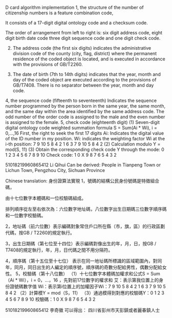 D card algorithm implementation
1, the structure of the number of citizenship numbers is a feature combination code,

It consists of a 17-digit digital ontology code and a checksum code.

The order of arrangement from left to right is: six digit address code, eight digit birth date code three digit sequence code and one digit check code.

2. The address code (the first six digits) indicates the administrative division code of the county (city, flag, district) where the permanent residence of the coded object is located, and is executed in accordance with the provisions of GB/T2260.

3. The date of birth (7th to 14th digits) indicates that the year, month and day of the coded object are executed according to the provisions of GB/T7408. There is no separator between the year, month and day code.

4, the sequence code (fifteenth to seventeenth)
Indicates the sequence number programmed by the person born in the same year, the same month, and the same day within the area identified by the same address code. The odd number of the order code is assigned to the male and the even number is assigned to the female.
5, check code (eighteenth digit)
(1) Seven-digit digital ontology code weighted summation formula S = Sum(Ai * Wi), i = 0,...,16
First, the right to seek the first 17 digits
Ai: Indicates the digital value of the ID number in my position.
Wi: indicates the weighting factor Wi at the i-th position: 7 9 10 5 8 4 2 1 6 3 7 9 10 5 8 4 2
(2) Calculation modulo Y = mod(S, 11)
(3) Obtain the corresponding check code Y through the mode: 0 1 2 3 4 5 6 7 8 9 10
Check code: 1 0 X 9 8 7 6 5 4 3 2


51018219960865412
Li Qihui
Can be derived:
People in Tianpeng Town or Lichun Town, Pengzhou City, Sichuan Province




Chinese translation:
身份證算法實現
1，號碼的結構公民身份號碼是特徵組合碼，

由十七位數字本體碼和一位校驗碼組成。

排列順序從左至右依次為：六位數字地址碼，八位數字出生日期碼三位數字順序碼和一位數字校驗碼。

2，地址碼（前六位數）表示編碼對象常住戶口所在縣（市，旗，區）的行政區劃代碼，按GB / T2260的規定執行。

3，出生日期碼（第七位至十四位）表示編碼對像出生的年，月，日，按GB / T7408的規定執行，年，月，日代碼之間不用分隔符。

4，順序碼（第十五位至十七位）
表示在同一地址碼所標識的區域範圍內，對同年，同月，同日出生的人編定的順序號，順序碼的奇數分配給男性，偶數分配給女性。
5，校驗碼（第十八位數）
（1）十七位數字本體碼加權求和公式S = Sum（Ai * Wi），i = 0，...，16
，先對前17位數字的權求和
艾：表示第我位置上的身份證號碼數字值
Wi：表示第i位置上的加權因子Wi：7 9 10 5 8 4 2 1 6 3 7 9 10 5 8 4 2
（2）計算模Y = mod（S，11）
（3）通過模得到對應的校驗碼Y：0 1 2 3 4 5 6 7 8 9 10
校驗碼：1 0 X 9 8 7 6 5 4 3 2


51018219960865412
李奇徽
可以得出：
四川省彭州市天彭鎮或者麗春鎮人士

